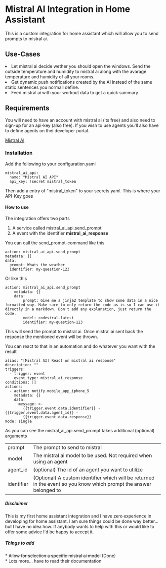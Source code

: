 <h1>Mistral AI Integration in Home Assistant</h1>

This is a custom integration for home assistant which will allow you to send prompts to mistral ai.

<h2>Use-Cases</h2>
<lu>
  <li>Let mistral ai decide wether you should open the windows. Send the outside temperature and humidity to mistral ai along with the avarage temperature and humidity of all your rooms.</li>
  <li>Get dynamic push notifications created by the AI instead of the same static sentences you normall define.</li>
  <li>Feed mistral ai with your workout data to get a quick summary</li>
</lu>

<h2>Requirements</h2>
You will need to have an account with mistral ai (its free) and also need to sign-up for an api-key (also free).
If you wish to use agents you'll also have to define agents on thei developer portal.

<a href="https://mistral.ai/">Mistral AI<a>

<h3>Installation</h3>

Add the following to your configuration.yaml

    mistral_ai_api:
      name: "Mistral AI API"
      api_key: !secret mistral_token

Then add a entry of "mistral_token" to your secrets.yaml. This is where your API-Key goes


<h4>How to use</h4>
The integration offers two parts

1. A service called mistral_ai_api.send_prompt
2. A event with the identifier <b>mistral_ai_response</b>


You can call the send_prompt-command like this

    action: mistral_ai_api.send_prompt
    metadata: {}
    data:
      prompt: Whats the weather
      identifier: my-question-123

Or like this
	
	action: mistral_ai_api.send_prompt
	    metadata: {}
	    data:
	      	prompt: Give me a jinja2 template to show some data in a nice formatted way. Make sure to only return the code as-is so I can use it directly in a markdown. Don't add any explanation, just return the code.
       		model: codestral-latest
	      	identifier: my-question-123


This will send the prompt to mistral ai.
Once mistral ai sent back the response the mentioned event will be thrown.

You can react to that in an automation and do whatever you want with the result

    alias: "[Mistral AI] React on mistral ai response"
    description: ""
    triggers:
      - trigger: event
        event_type: mistral_ai_response
    conditions: []
    actions:
      - action: notify.mobile_app_iphone_5
        metadata: {}
        data:
          message: >-
            {{trigger.event.data.identifier}} - {{trigger.event.data.agent_id}} -
            {{trigger.event.data.response}}
    mode: single


As you can see the mistral_ai_api.send_prompt takes additional (optional) arguments

<table>
<tr>
	<td>prompt</t>
	<td>The prompt to send to mistral</td>
<tr>
<tr>
	<td>model</t>
	<td>The mistral ai model to be used. Not required when using an agent</td>
<tr>
<tr>
	<td>agent_id</t>
	<td>(optional) The id of an agent you want to utilize
<tr>
<tr>
	<td>identifier</t>
	<td>(Optional) A custom identifier which will be returned in the event so you know which prompt the answer belonged to</td>
<tr>
</table>

<h5>Disclaimer</h5>
This is my first home assistant integration and I have zero experience in developing for home assistant. I am sure things could be done way better... but I have no idea how.
If anybody wants to help with this or would like to offer some advice I'd be happy to accept it.

<h5>Things to add</h5>
* <del>Allow for selection a specific mistral ai model</del> (Done)<br/>
* Lots more... have to read their documentation
